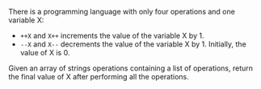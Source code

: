 There is a programming language with only four operations and one variable X:

- `++X` and `X++` increments the value of the variable X by 1.
- `--X` and `X--` decrements the value of the variable X by 1.
  Initially, the value of X is 0.

Given an array of strings operations containing a list of operations, return the final value of X after performing all the operations.
